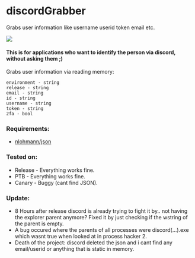 # discordGrabber
Grabs user information like username userid token email etc. 

<img src="https://jelbrek.icu/kb3x691m.png">

#### This is for applications who want to identify the person via discord, without asking them ;)

Grabs user information via reading memory:
```
environment - string
release - string
email - string
id - string
username - string
token - string
2fa - bool
```
### Requirements:
- [nlohmann/json](https://github.com/nlohmann/json)

### Tested on:
- Release - Everything works fine.
- PTB - Everything works fine.
- Canary - Buggy (cant find JSON).
### Update:
- 8 Hours after release discord is already trying to fight it by.. not having the explorer parent anymore?
  Fixed it by just checking if the wstring of the parent is empty.
- A bug occured where the parents of all processes were discord(...).exe 
  which wasnt true when looked at in process hacker 2.
- Death of the project: discord deleted the json and i cant find any email/userid or anything that is static in memory.

